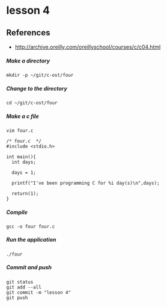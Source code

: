 # lesson 4

## References
* http://archive.oreilly.com/oreillyschool/courses/c/c04.html

##### Make a directory
    mkdir -p ~/git/c-ost/four

##### Change to the directory
    cd ~/git/c-ost/four

##### Make a c file
    vim four.c
```
/* four.c  */
#include <stdio.h>

int main(){
  int days;

  days = 1;

  printf("I've been programming C for %i day(s)\n",days);

  return(1);
}
```
##### Compile
    gcc -o four four.c

##### Run the application
    ./four

##### Commit and push 
    git status
    git add --all
    git commit -m "lesson 4"
    git push 
